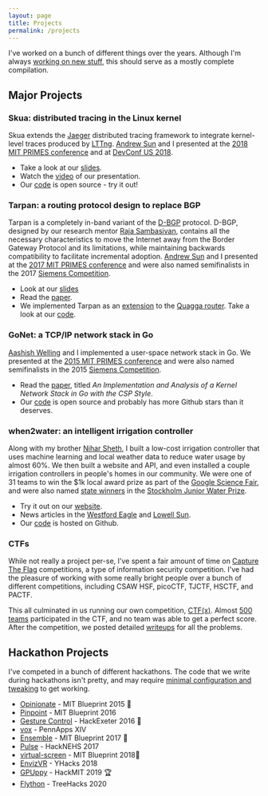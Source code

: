 ```yaml
---
layout: page
title: Projects
permalink: /projects
---
```


I've worked on a bunch of different things over the years. 
Although I'm always [working on new stuff](https://github.com/hsheth2), this should serve as a mostly complete compilation.

## Major Projects

### **Skua**: distributed tracing in the Linux kernel 

<!-- ![Skua architecture]({{ "/assets/images/skua-diagram.png" | relative_url }}) -->

Skua extends the [Jaeger](https://www.jaegertracing.io/ ) distributed tracing framework to integrate kernel-level traces produced by [LTTng](https://lttng.org/ ).
[Andrew Sun](https://andrewsun.com/) and I presented at the [2018 MIT PRIMES conference](https://math.mit.edu/research/highschool/primes/conference/conf-2018.php) and at [DevConf US 2018](https://devconf.info/us/2018).

- Take a look at our [slides](https://l.sheth.io/skua-slides).
- Watch the [video](https://youtu.be/vyCU8D5KYek?t=1h7m7s) of our presentation.
- Our [code](https://github.com/docc-lab/skua) is open source - try it out! 

### **Tarpan**: a routing protocol design to replace BGP

Tarpan is a completely in-band variant of the [D-BGP](https://www.darwinsbgp.com/) protocol. D-BGP, designed by our research mentor [Raja Sambasivan](https://www.rajasambasivan.com/), contains all the necessary characteristics to move the Internet away from the Border Gateway Protocol and its limitations, while maintaining backwards compatibility to facilitate incremental adoption. [Andrew Sun](https://andrewsun.com/) and I presented at the [2017 MIT PRIMES conference](https://math.mit.edu/research/highschool/primes/conference/conf-2017.php) and were also named semifinalists in the 2017 [Siemens Competition](https://en.wikipedia.org/wiki/Siemens_Competition).

- Look at our [slides](https://math.mit.edu/research/highschool/primes/materials/2017/conf/12-1-Sheth-Sun.pdf)
- Read the [paper](https://l.sheth.io/tarpan).
- We implemented Tarpan as an [extension](https://github.com/hsheth2/tarpan/compare/aa93417671b609a56997bc2c676cbfc640199e7a...master) to the [Quagga router](https://www.quagga.net/). Take a look at our [code](https://github.com/hsheth2/tarpan).

### **GoNet**: a TCP/IP network stack in Go

[Aashish Welling](https://github.com/omegablitz) and I implemented a user-space network stack in Go. We presented at the [2015 MIT PRIMES conference](https://math.mit.edu/research/highschool/primes/conference/conf-2015.php) and were also named semifinalists in the 2015 [Siemens Competition](https://en.wikipedia.org/wiki/Siemens_Competition).

- Read the [paper](https://arxiv.org/abs/1603.05636), titled *An Implementation and Analysis of a Kernel Network Stack in Go with the CSP Style*.
- Our [code](https://github.com/hsheth2/gonet) is open source and probably has more Github stars than it deserves.

### **when2water**: an intelligent irrigation controller

Along with my brother [Nihar Sheth](https://nihar.sheth.io), I built a low-cost irrigation controller that uses machine learning and local weather data to reduce water usage by almost 60%. We then built a website and API, and even installed a couple irrigation controllers in people's homes in our community. We were one of 31 teams to win the $1k local award prize as part of the [Google Science Fair](https://en.wikipedia.org/wiki/Google_Science_Fair), and were also named [state winners](https://www.newea.org/2015/07/01/wef-announces-sjwp-2015-winner-and-finalists/) in the [Stockholm Junior Water Prize](https://www.wef.org/resources/for-the-public/SJWP/).

- Try it out on our [website](https://when2water.org/).
- News articles in the [Westford Eagle](https://westford.wickedlocal.com/article/20140808/news/140807176) and [Lowell Sun](https://www.lowellsun.com/2015/07/18/award-winning-westford-brothers-devise-program-to-conserve-water/).
- Our [code](https://github.com/when2water/when2water) is hosted on Github.

### CTFs

While not really a project per-se, I've spent a fair amount of time on [Capture The Flag](https://ctftime.org/ctf-wtf/) competitions, a type of information security competition. I've had the pleasure of working with some really bright people over a bunch of different competitions, including CSAW HSF, picoCTF, TJCTF, HSCTF, and PACTF.

This all culminated in us running our own competition, [CTF(x)](https://ctf-x.github.io/). Almost [500 teams](https://ctftime.org/event/348) participated in the CTF, and no team was able to get a perfect score. After the competition, we posted detailed  [writeups](https://github.com/ctf-x/ctfx-problems-2016) for all the problems.

## Hackathon Projects

I've competed in a bunch of different hackathons. The code that we write during hackathons isn't pretty, and may require [minimal configuration and tweaking](https://xkcd.com/1742/) to get working.

- [Opinionate](https://github.com/hsheth2/opinionate) - MIT Blueprint 2015 🥈
- [Pinpoint](https://github.com/hsheth2/pinpoint) - MIT Blueprint 2016
- [Gesture Control](https://github.com/arxenix/gesture-control) - HackExeter 2016 🥈
- [vox](https://github.com/hsheth2/vox) - PennApps XIV
- [Ensemble](https://github.com/hsheth2/ensemble) - MIT Blueprint 2017 🥇
- [Pulse](https://github.com/as-com/pulse) - HackNEHS 2017
- [virtual-screen](https://github.com/hsheth2/virtual-screen) - MIT Blueprint 2018🥇
- [EnvizVR](https://github.com/Reichenbachian/YHacks) - YHacks 2018
- [GPUppy](https://github.com/as-com/gpuppy) - HackMIT 2019 🏆
- [Flython](https://devpost.com/software/flython) - TreeHacks 2020
